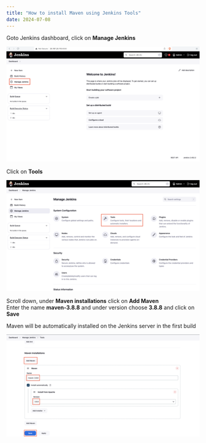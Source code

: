 ```yaml
---
title: "How to install Maven using Jenkins Tools"
date: 2024-07-08
---
```


Goto Jenkins dashboard, click on **Manage Jenkins**

![](../../images/jenkins-dashboard-manage-jenkins-1024x611.png)

Click on **Tools**

![](../../images/jenkins-manage-jenkins-tools-1024x586.png)

Scroll down, under **Maven installations** click on **Add Maven**  
Enter the name **maven-3.8.8** and under version choose **3.8.8** and click on **Save**

Maven will be automatically installed on the Jenkins server in the first build

![](../../images/jenkins-mj-maven-3.8.8-1024x542.png)
